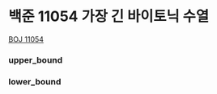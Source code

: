 # 백준 11054 가장 긴 바이토닉 수열

[BOJ 11054](https://www.acmicpc.net/problem/11054)

### upper_bound

### lower_bound
